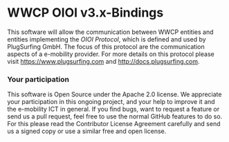 WWCP OIOI v3.x-Bindings
=======================

This software will allow the communication between WWCP entities and
entities implementing the _OIOI Protocol_, which is defined and used
by PlugSurfing GmbH. The focus of this protocol are the communication
aspects of a e-mobility provider. For more details on this protocol
please visit https://www.plugsurfing.com and http://docs.plugsurfing.com.

### Your participation

This software is Open Source under the Apache 2.0 license. We appreciate
your participation in this ongoing project, and your help to improve it
and the e-mobility ICT in general. If you find bugs, want to request a
feature or send us a pull request, feel free to use the normal GitHub
features to do so. For this please read the Contributor License Agreement
carefully and send us a signed copy or use a similar free and open license.
